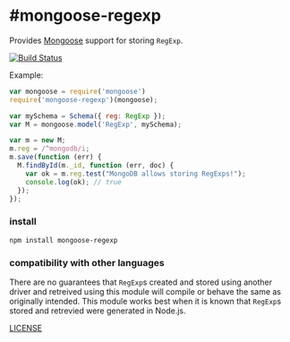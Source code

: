 #mongoose-regexp
=================

Provides [Mongoose](http://mongoosejs.com) support for storing `RegExp`.

[![Build Status](https://travis-ci.org/aheckmann/mongoose-regexp.png?branch=master)](http://travis-ci.org/aheckmann/mongoose-regexp)

Example:

```js
var mongoose = require('mongoose')
require('mongoose-regexp')(mongoose);

var mySchema = Schema({ reg: RegExp });
var M = mongoose.model('RegExp', mySchema);

var m = new M;
m.reg = /^mongodb/i;
m.save(function (err) {
  M.findById(m._id, function (err, doc) {
    var ok = m.reg.test("MongoDB allows storing RegExps!");
    console.log(ok); // true
  });
});
```

### install

```
npm install mongoose-regexp
```

### compatibility with other languages

There are no guarantees that `RegExp`s created and stored using another driver and retreived using this
module will compile or behave the same as originally intended. This module works best when it is known
that `RegExp`s stored and retrevied were generated in Node.js.

[LICENSE](https://github.com/aheckmann/mongoose-regexp/blob/master/LICENSE)
